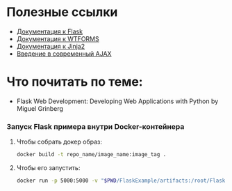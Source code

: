 # Полезные ссылки
* [Документация к Flask](https://flask.palletsprojects.com/en/2.2.x/quickstart/)
* [Документация к WTFORMS](https://wtforms.readthedocs.io/en/3.0.x/)
* [Документация к Jinja2](https://jinja.palletsprojects.com/en/3.0.x/templates/)
* [Введение в современный AJAX](https://learn.javascript.ru/fetch)

# Что почитать по теме:
* Flask Web Development: Developing Web Applications with Python by Miguel Grinberg  


### Запуск Flask примера внутри Docker-контейнера
1. Чтобы собрать докер образ:
   ```bash
   docker build -t repo_name/image_name:image_tag .
   ```
2. Чтобы его запустить:
   ```bash
   docker run -p 5000:5000 -v "$PWD/FlaskExample/artifacts:/root/FlaskExample/artifacts" --rm -i repo_name/image_name:image_tag
   ```

